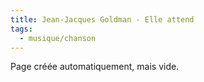 ```yaml
---
title: Jean-Jacques Goldman - Elle attend
tags:
  - musique/chanson
---
```


Page créée automatiquement, mais vide.
